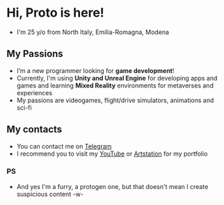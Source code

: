 # Hi, Proto is here!
- I'm 25 y/o from North Italy, Emilia-Romagna, Modena
  
## My Passions

- I’m a new programmer looking for **game development**!
- Currently, I'm using **Unity and Unreal Engine** for developing apps and games and learning **Mixed Reality** environments for metaverses and experiences
- My passions are videogames, flight/drive simulators, animations and sci-fi

## My contacts
  
- You can contact me on [Telegram](https://t.me/ProtoArts)
- I recommend you to visit my [YouTube](https://www.youtube.com/@ProtoArtsProduction) or [Artstation]([url](https://www.artstation.com/protoarts)) for my portfolio

### PS
- And yes I'm a furry, a protogen one, but that doesn't mean I create suspicious content -w-

<!---
ProtoArts/ProtoArts is a ✨ special ✨ repository because its `README.md` (this file) appears on your GitHub profile.
You can click the Preview link to take a look at your changes.
--->

